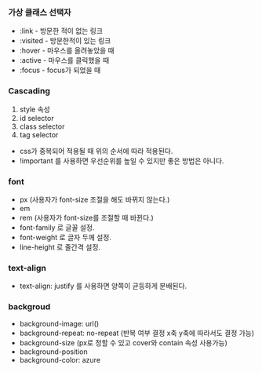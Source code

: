 ### 가상 클래스 선택자
- :link - 방문한 적이 없는 링크
- :visited - 방문한적이 있는 링크
- :hover - 마우스를 올려놓았을 때
- :active - 마우스를 클릭했을 때
- :focus - focus가 되었을 때

### Cascading
1. style 속성
2. id selector
3. class selector
4. tag selector
- css가 중복되어 적용될 때 위의 순서에 따라 적용된다.
- !important 를 사용하면 우선순위를 높일 수 있지만 좋은 방법은 아니다.

 ### font
 - px (사용자가 font-size 조절을 해도 바뀌지 않는다.)
 - em 
 - rem (사용자가 font-size를 조절할 때 바뀐다.)
 - font-family 로 글꼴 설정.
 - font-weight 로 글자 두께 설정.
 - line-height 로 줄간격 설정.

 ### text-align
- text-align: justify 를 사용하면 양쪽이 균등하게 분배된다. 

### backgroud
- background-image: url()
- background-repeat: no-repeat (반복 여부 결정 x축 y축에 따라서도 결정 가능)
- background-size (px로 정할 수 있고 cover와 contain 속성 사용가능)
- background-position
- background-color: azure